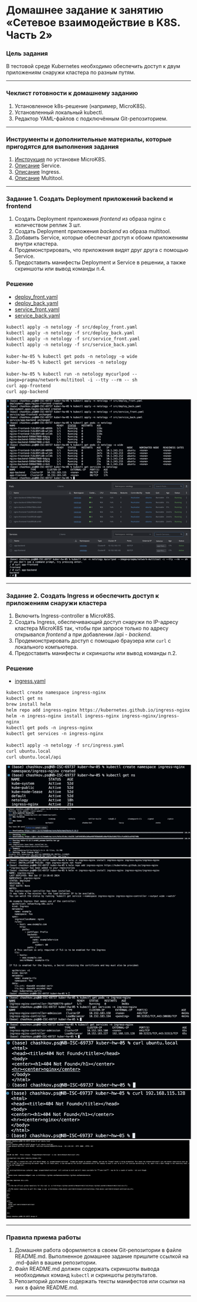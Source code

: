# Домашнее задание к занятию «Сетевое взаимодействие в K8S. Часть 2»

### Цель задания

В тестовой среде Kubernetes необходимо обеспечить доступ к двум приложениям снаружи кластера по разным путям.

------

### Чеклист готовности к домашнему заданию

1. Установленное k8s-решение (например, MicroK8S).
2. Установленный локальный kubectl.
3. Редактор YAML-файлов с подключённым Git-репозиторием.

------

### Инструменты и дополнительные материалы, которые пригодятся для выполнения задания

1. [Инструкция](https://microk8s.io/docs/getting-started) по установке MicroK8S.
2. [Описание](https://kubernetes.io/docs/concepts/services-networking/service/) Service.
3. [Описание](https://kubernetes.io/docs/concepts/services-networking/ingress/) Ingress.
4. [Описание](https://github.com/wbitt/Network-MultiTool) Multitool.

------

### Задание 1. Создать Deployment приложений backend и frontend

1. Создать Deployment приложения _frontend_ из образа nginx с количеством реплик 3 шт.
2. Создать Deployment приложения _backend_ из образа multitool. 
3. Добавить Service, которые обеспечат доступ к обоим приложениям внутри кластера. 
4. Продемонстрировать, что приложения видят друг друга с помощью Service.
5. Предоставить манифесты Deployment и Service в решении, а также скриншоты или вывод команды п.4.

### Решение

* [deploy_front.yaml](./src/deploy_front.yaml)
* [deploy_back.yaml](./src/deploy_back.yaml)
* [service_front.yaml](./src/service_front.yaml)
* [service_back.yaml](./src/service_back.yaml)

```shell
kubectl apply -n netology -f src/deploy_front.yaml
kubectl apply -n netology -f src/deploy_back.yaml
kubectl apply -n netology -f src/service_front.yaml
kubectl apply -n netology -f src/service_back.yaml

kuber-hw-05 % kubectl get pods -n netology -o wide
kuber-hw-05 % kubectl get services -n netology

kuber-hw-05 % kubectl run -n netology mycurlpod --image=praqma/network-multitool -i --tty --rm -- sh
curl app-frontend
curl app-backend
```

<img src="./img/1.png">

<img src="./img/2.png">

<img src="./img/3.png">

<img src="./img/4.png">

------

### Задание 2. Создать Ingress и обеспечить доступ к приложениям снаружи кластера

1. Включить Ingress-controller в MicroK8S.
2. Создать Ingress, обеспечивающий доступ снаружи по IP-адресу кластера MicroK8S так, чтобы при запросе только по адресу открывался _frontend_ а при добавлении /api - _backend_.
3. Продемонстрировать доступ с помощью браузера или `curl` с локального компьютера.
4. Предоставить манифесты и скриншоты или вывод команды п.2.

### Решение

* [ingress.yaml](./src/ingress.yaml)

```shell
kubectl create namespace ingress-nginx
kubectl get ns
brew install helm
helm repo add ingress-nginx https://kubernetes.github.io/ingress-nginx
helm -n ingress-nginx install ingress-nginx ingress-nginx/ingress-nginx
kubectl get pods -n ingress-nginx
kubectl get services -n ingress-nginx

kubectl apply -n netology -f src/ingress.yaml
curl ubuntu.local
curl ubuntu.local/api
```

<img src="./img/5.png">

<img src="./img/6.png">

<img src="./img/7.png">

<img src="./img/8.png">

<img src="./img/9.png">

<img src="./img/10.png">

<img src="./img/11.png">

<img src="./img/13.png">

------

### Правила приема работы

1. Домашняя работа оформляется в своем Git-репозитории в файле README.md. Выполненное домашнее задание пришлите ссылкой на .md-файл в вашем репозитории.
2. Файл README.md должен содержать скриншоты вывода необходимых команд `kubectl` и скриншоты результатов.
3. Репозиторий должен содержать тексты манифестов или ссылки на них в файле README.md.

------
